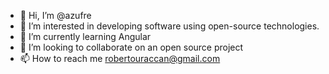 - 👋 Hi, I’m @azufre
- 👀 I’m interested in developing software using open-source technologies.
- 🌱 I’m currently learning Angular
- 💞️ I’m looking to collaborate on an open source project
- 📫 How to reach me robertouraccan@gmail.com

<!---
azufre/azufre is a ✨ special ✨ repository because its `README.md` (this file) appears on your GitHub profile.
You can click the Preview link to take a look at your changes.
--->
